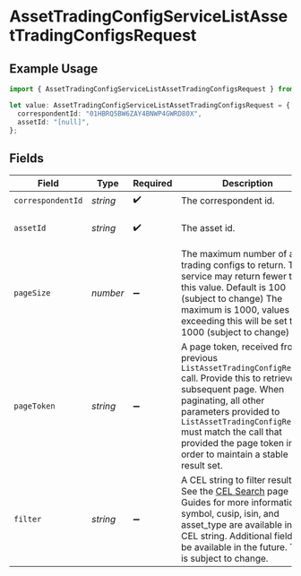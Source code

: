 # AssetTradingConfigServiceListAssetTradingConfigsRequest

## Example Usage

```typescript
import { AssetTradingConfigServiceListAssetTradingConfigsRequest } from "@apexfintechsolutions/ascend-sdk/models/operations";

let value: AssetTradingConfigServiceListAssetTradingConfigsRequest = {
  correspondentId: "01HBRQ5BW6ZAY4BNWP4GWRD80X",
  assetId: "[null]",
};
```

## Fields

| Field                                                                                                                                                                                                                                                                                                                   | Type                                                                                                                                                                                                                                                                                                                    | Required                                                                                                                                                                                                                                                                                                                | Description                                                                                                                                                                                                                                                                                                             | Example                                                                                                                                                                                                                                                                                                                 |
| ----------------------------------------------------------------------------------------------------------------------------------------------------------------------------------------------------------------------------------------------------------------------------------------------------------------------- | ----------------------------------------------------------------------------------------------------------------------------------------------------------------------------------------------------------------------------------------------------------------------------------------------------------------------- | ----------------------------------------------------------------------------------------------------------------------------------------------------------------------------------------------------------------------------------------------------------------------------------------------------------------------- | ----------------------------------------------------------------------------------------------------------------------------------------------------------------------------------------------------------------------------------------------------------------------------------------------------------------------- | ----------------------------------------------------------------------------------------------------------------------------------------------------------------------------------------------------------------------------------------------------------------------------------------------------------------------- |
| `correspondentId`                                                                                                                                                                                                                                                                                                       | *string*                                                                                                                                                                                                                                                                                                                | :heavy_check_mark:                                                                                                                                                                                                                                                                                                      | The correspondent id.                                                                                                                                                                                                                                                                                                   | 01HBRQ5BW6ZAY4BNWP4GWRD80X                                                                                                                                                                                                                                                                                              |
| `assetId`                                                                                                                                                                                                                                                                                                               | *string*                                                                                                                                                                                                                                                                                                                | :heavy_check_mark:                                                                                                                                                                                                                                                                                                      | The asset id.                                                                                                                                                                                                                                                                                                           | [<br/>null<br/>]                                                                                                                                                                                                                                                                                                        |
| `pageSize`                                                                                                                                                                                                                                                                                                              | *number*                                                                                                                                                                                                                                                                                                                | :heavy_minus_sign:                                                                                                                                                                                                                                                                                                      | The maximum number of asset trading configs to return. The service may return fewer than this value. Default is 100 (subject to change) The maximum is 1000, values exceeding this will be set to 1000 (subject to change)                                                                                              | 100                                                                                                                                                                                                                                                                                                                     |
| `pageToken`                                                                                                                                                                                                                                                                                                             | *string*                                                                                                                                                                                                                                                                                                                | :heavy_minus_sign:                                                                                                                                                                                                                                                                                                      | A page token, received from a previous `ListAssetTradingConfigRequest` call. Provide this to retrieve the subsequent page. When paginating, all other parameters provided to `ListAssetTradingConfigRequest` must match the call that provided the page token in order to maintain a stable result set.                 | Mv-BAwEBCVBhZ2VUb2tlbgH_ggABAgEPUmVxdWVzdENoZWNrc3VtAQYAAQJJZAEMAAAAD_-CAfzrRtzkAQQ1MDA3AA==                                                                                                                                                                                                                            |
| `filter`                                                                                                                                                                                                                                                                                                                | *string*                                                                                                                                                                                                                                                                                                                | :heavy_minus_sign:                                                                                                                                                                                                                                                                                                      | A CEL string to filter results; See the [CEL Search](https://developer.apexclearing.com/apex-fintech-solutions/docs/cel-search) page in Guides for more information; symbol, cusip, isin, and asset_type are available in the CEL string. Additional fields will be available in the future. This is subject to change. | symbol == 'SBUX' && asset_type == 'EQUITY'                                                                                                                                                                                                                                                                              |